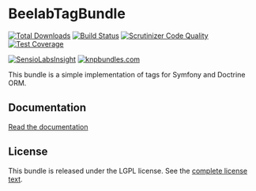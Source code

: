 BeelabTagBundle
===============

[![Total Downloads](https://poser.pugx.org/beelab/tag-bundle/downloads.png)](https://packagist.org/packages/beelab/tag-bundle) [![Build Status](https://travis-ci.org/Bee-Lab/BeelabTagBundle.png?branch=master)](https://travis-ci.org/Bee-Lab/BeelabTagBundle) [![Scrutinizer Code Quality](https://scrutinizer-ci.com/g/Bee-Lab/BeelabTagBundle/badges/quality-score.png?b=master)](https://scrutinizer-ci.com/g/Bee-Lab/BeelabTagBundle/?branch=master) [![Test Coverage](https://codeclimate.com/github/Bee-Lab/BeelabTagBundle/badges/coverage.svg)](https://codeclimate.com/github/Bee-Lab/BeelabTagBundle)

[![SensioLabsInsight](https://insight.sensiolabs.com/projects/87695a35-3024-44a9-84ea-275a30cb6254/big.png)](https://insight.sensiolabs.com/projects/87695a35-3024-44a9-84ea-275a30cb6254)
[![knpbundles.com](http://knpbundles.com/Bee-Lab/BeelabTagBundle/badge)](http://knpbundles.com/Bee-Lab/BeelabTagBundle)

This bundle is a simple implementation of tags for Symfony and Doctrine ORM.

Documentation
-------------

[Read the documentation](Resources/doc/index.md)

License
-------

This bundle is released under the LGPL license. See the [complete license text](Resources/meta/LICENSE).
